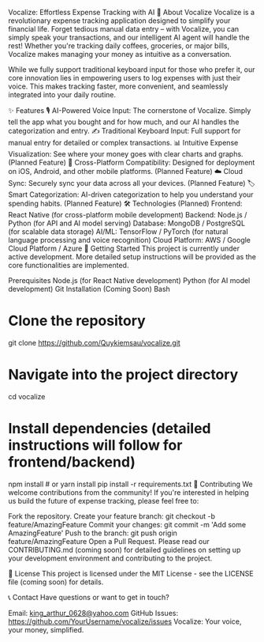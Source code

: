 Vocalize: Effortless Expense Tracking with AI
🚀 About Vocalize
Vocalize is a revolutionary expense tracking application designed to simplify your financial life. Forget tedious manual data entry – with Vocalize, you can simply speak your transactions, and our intelligent AI agent will handle the rest! Whether you're tracking daily coffees, groceries, or major bills, Vocalize makes managing your money as intuitive as a conversation.

While we fully support traditional keyboard input for those who prefer it, our core innovation lies in empowering users to log expenses with just their voice. This makes tracking faster, more convenient, and seamlessly integrated into your daily routine.

✨ Features
🎙️ AI-Powered Voice Input: The cornerstone of Vocalize. Simply tell the app what you bought and for how much, and our AI handles the categorization and entry.
✍️ Traditional Keyboard Input: Full support for manual entry for detailed or complex transactions.
📊 Intuitive Expense Visualization: See where your money goes with clear charts and graphs. (Planned Feature)
📱 Cross-Platform Compatibility: Designed for deployment on iOS, Android, and other mobile platforms. (Planned Feature)
☁️ Cloud Sync: Securely sync your data across all your devices. (Planned Feature)
🏷️ Smart Categorization: AI-driven categorization to help you understand your spending habits. (Planned Feature)
🛠️ Technologies (Planned)
Frontend: React Native (for cross-platform mobile development)
Backend: Node.js / Python (for API and AI model serving)
Database: MongoDB / PostgreSQL (for scalable data storage)
AI/ML: TensorFlow / PyTorch (for natural language processing and voice recognition)
Cloud Platform: AWS / Google Cloud Platform / Azure
🚧 Getting Started
This project is currently under active development. More detailed setup instructions will be provided as the core functionalities are implemented.

Prerequisites
Node.js (for React Native development)
Python (for AI model development)
Git
Installation (Coming Soon)
Bash

# Clone the repository
git clone https://github.com/Quykiemsau/vocalize.git

# Navigate into the project directory
cd vocalize

# Install dependencies (detailed instructions will follow for frontend/backend)
npm install # or yarn install
pip install -r requirements.txt
🤝 Contributing
We welcome contributions from the community! If you're interested in helping us build the future of expense tracking, please feel free to:

Fork the repository.
Create your feature branch: git checkout -b feature/AmazingFeature
Commit your changes: git commit -m 'Add some AmazingFeature'
Push to the branch: git push origin feature/AmazingFeature
Open a Pull Request.
Please read our CONTRIBUTING.md (coming soon) for detailed guidelines on setting up your development environment and contributing to the project.

📄 License
This project is licensed under the MIT License - see the LICENSE file (coming soon) for details.

📞 Contact
Have questions or want to get in touch?

Email: king_arthur_0628@yahoo.com
GitHub Issues: https://github.com/YourUsername/vocalize/issues
Vocalize: Your voice, your money, simplified.
